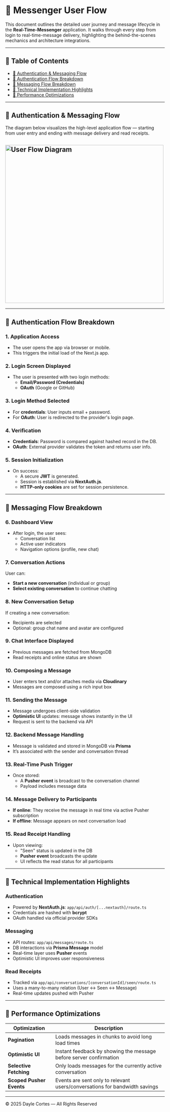 # 🔄 Messenger User Flow

This document outlines the detailed user journey and message lifecycle in the **Real-Time-Messenger** application. It walks through every step from login to real-time-message delivery, highlighting the behind-the-scenes mechanics and architecture integrations.

---

## 📑 Table of Contents

- [📱 Authentication & Messaging Flow](#-authentication--messaging-flow)
- [🔐 Authentication Flow Breakdown](#-authentication-flow-breakdown)
- [💬 Messaging Flow Breakdown](#-messaging-flow-breakdown)
- [🧪 Technical Implementation Highlights](#-technical-implementation-highlights)
- [🚀 Performance Optimizations](#-performance-optimizations)

---

## 📱 Authentication & Messaging Flow

The diagram below visualizes the high-level application flow — starting from user entry and ending with message delivery and read receipts.

## <img src="./public/images/diagrams/flowchart.png"  alt="User Flow Diagram" width="500"/>

---

## 🔐 Authentication Flow Breakdown

### 1. Application Access

- The user opens the app via browser or mobile.
- This triggers the initial load of the Next.js app.

### 2. Login Screen Displayed

- The user is presented with two login methods:
  - **Email/Password (Credentials)**
  - **OAuth** (Google or GitHub)

### 3. Login Method Selected

- For **credentials**: User inputs email + password.
- For **OAuth**: User is redirected to the provider's login page.

### 4. Verification

- **Credentials**: Password is compared against hashed record in the DB.
- **OAuth**: External provider validates the token and returns user info.

### 5. Session Initialization

- On success:
  - A secure **JWT** is generated.
  - Session is established via **NextAuth.js**.
  - **HTTP-only cookies** are set for session persistence.

---

## 💬 Messaging Flow Breakdown

### 6. Dashboard View

- After login, the user sees:
  - Conversation list
  - Active user indicators
  - Navigation options (profile, new chat)

### 7. Conversation Actions

User can:

- **Start a new conversation** (individual or group)
- **Select existing conversation** to continue chatting

### 8. New Conversation Setup

If creating a new conversation:

- Recipients are selected
- Optional: group chat name and avatar are configured

### 9. Chat Interface Displayed

- Previous messages are fetched from MongoDB
- Read receipts and online status are shown

### 10. Composing a Message

- User enters text and/or attaches media via **Cloudinary**
- Messages are composed using a rich input box

### 11. Sending the Message

- Message undergoes client-side validation
- **Optimistic UI** updates: message shows instantly in the UI
- Request is sent to the backend via API

### 12. Backend Message Handling

- Message is validated and stored in MongoDB via **Prisma**
- It’s associated with the sender and conversation thread

### 13. Real-Time Push Trigger

- Once stored:
  - A **Pusher event** is broadcast to the conversation channel
  - Payload includes message data

### 14. Message Delivery to Participants

- **If online**: They receive the message in real time via active Pusher subscription
- **If offline**: Message appears on next conversation load

### 15. Read Receipt Handling

- Upon viewing:
  - "Seen" status is updated in the DB
  - **Pusher event** broadcasts the update
  - UI reflects the read status for all participants

---

## 🧪 Technical Implementation Highlights

### Authentication

- Powered by **NextAuth.js**: `app/api/auth/[...nextauth]/route.ts`
- Credentials are hashed with **bcrypt**
- OAuth handled via official provider SDKs

### Messaging

- API routes: `app/api/messages/route.ts`
- DB interactions via **Prisma Message** model
- Real-time layer uses **Pusher** events
- Optimistic UI improves user responsiveness

### Read Receipts

- Tracked via `app/api/conversations/[conversationId]/seen/route.ts`
- Uses a many-to-many relation (User ↔ Seen ↔ Message)
- Real-time updates pushed with Pusher

---

## 🚀 Performance Optimizations

| Optimization             | Description                                                                |
| ------------------------ | -------------------------------------------------------------------------- |
| **Pagination**           | Loads messages in chunks to avoid long load times                          |
| **Optimistic UI**        | Instant feedback by showing the message before server confirmation         |
| **Selective Fetching**   | Only loads messages for the currently active conversation                  |
| **Scoped Pusher Events** | Events are sent only to relevant users/conversations for bandwidth savings |

---

© 2025 Dayle Cortes — All Rights Reserved
